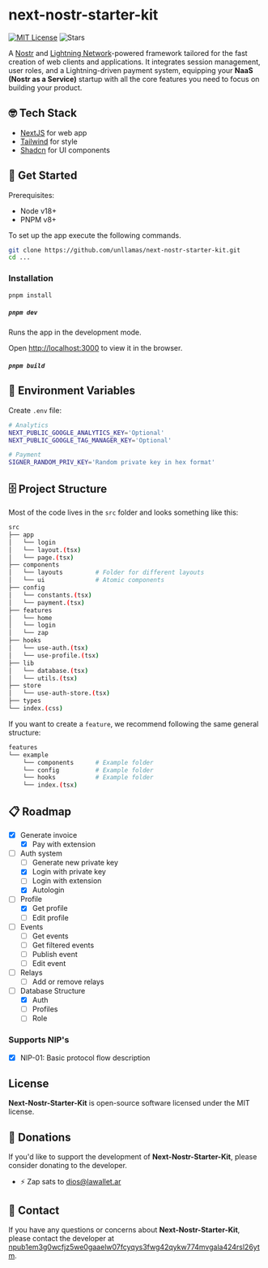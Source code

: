 # next-nostr-starter-kit

[![MIT License](https://img.shields.io/github/license/unllamas/next-nostr-starter-kit)](https://github.com/unllamas/next-nostr-starter-kit/blob/main/LICENSE)
![Stars](https://badgen.net/github/stars/unllamas/next-nostr-starter-kit/?color=yellow)

A [Nostr](https://nostr.com/) and [Lightning Network](https://lightning.network/)-powered framework tailored for the fast creation of web clients and applications. It integrates session management, user roles, and a Lightning-driven payment system, equipping your **NaaS (Nostr as a Service)** startup with all the core features you need to focus on building your product.

## 🤓 Tech Stack

- [NextJS](https://nextjs.org/) for web app
- [Tailwind](https://tailwindcss.com/) for style
- [Shadcn](https://ui.shadcn.com/) for UI components

## 🚀 Get Started

Prerequisites:

- Node v18+
- PNPM v8+

To set up the app execute the following commands.

```bash
git clone https://github.com/unllamas/next-nostr-starter-kit.git
cd ...
```

### Installation

```bash
pnpm install
```

##### `pnpm dev`

Runs the app in the development mode.

Open [http://localhost:3000](http://localhost:3000) to view it in the browser.

##### `pnpm build`

## 🔐 Environment Variables


Create `.env` file:

```sh
# Analytics
NEXT_PUBLIC_GOOGLE_ANALYTICS_KEY='Optional'
NEXT_PUBLIC_GOOGLE_TAG_MANAGER_KEY='Optional'

# Payment
SIGNER_RANDOM_PRIV_KEY='Random private key in hex format'
```

## 🗄️ Project Structure

Most of the code lives in the `src` folder and looks something like this:

```sh
src
├── app
│   └── login
│   └── layout.(tsx)
│   └── page.(tsx)
├── components
│   └── layouts         # Folder for different layouts
│   └── ui              # Atomic components
├── config
│   └── constants.(tsx)
│   └── payment.(tsx)
├── features
│   └── home
│   └── login
│   └── zap
├── hooks
│   └── use-auth.(tsx)
│   └── use-profile.(tsx)
├── lib
│   └── database.(tsx)
│   └── utils.(tsx)
├── store
│   └── use-auth-store.(tsx)
├── types
└── index.(css)
```

If you want to create a `feature`, we recommend following the same general structure:

```sh
features
└── example
    └── components      # Example folder
    └── config          # Example folder
    └── hooks           # Example folder
    └── index.(tsx)
```

## 📋 Roadmap

- [x] Generate invoice
    - [x] Pay with extension
- [ ] Auth system
    - [ ] Generate new private key
    - [x] Login with private key
    - [ ] Login with extension
    - [x] Autologin
- [ ] Profile
    - [x] Get profile
    - [ ] Edit profile
- [ ] Events
    - [ ] Get events
    - [ ] Get filtered events
    - [ ] Publish event
    - [ ] Edit event
- [ ] Relays
    - [ ] Add or remove relays
- [ ] Database Structure
    - [x] Auth
    - [ ] Profiles
    - [ ] Role

### Supports NIP's 

- [x] NIP-01: Basic protocol flow description

## License

**Next-Nostr-Starter-Kit** is open-source software licensed under the MIT license.

## 🩷 Donations

If you'd like to support the development of **Next-Nostr-Starter-Kit**, please consider donating to the developer.

- ⚡ Zap sats to [dios@lawallet.ar](dios@lawallet.ar)

## 💌 Contact

If you have any questions or concerns about **Next-Nostr-Starter-Kit**, please contact the developer at [npub1em3g0wcfjz5we0gaaelw07fcyqys3fwg42qykw774mvgala424rsl26ytm](https://njump.me/npub1em3g0wcfjz5we0gaaelw07fcyqys3fwg42qykw774mvgala424rsl26ytm).